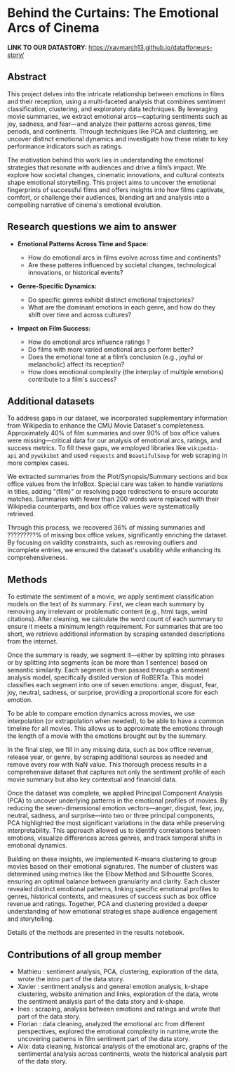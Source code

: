 # Behind the Curtains: The Emotional Arcs of Cinema 

__LINK TO OUR DATASTORY:__ https://xavmarch13.github.io/dataffoneurs-story/

## Abstract

This project delves into the intricate relationship between emotions in films and their reception, using a multi-faceted analysis that combines sentiment classification, clustering, and exploratory data techniques. By leveraging movie summaries, we extract emotional arcs—capturing sentiments such as joy, sadness, and fear—and analyze their patterns across genres, time periods, and continents. Through techniques like PCA and clustering, we uncover distinct emotional dynamics and investigate how these relate to key performance indicators such as ratings.  

The motivation behind this work lies in understanding the emotional strategies that resonate with audiences and drive a film’s impact. We explore how societal changes, cinematic innovations, and cultural contexts shape emotional storytelling. This project aims to uncover the emotional fingerprints of successful films and offers insights into how films captivate, comfort, or challenge their audiences, blending art and analysis into a compelling narrative of cinema's emotional evolution.

## Research questions we aim to answer 

- **Emotional Patterns Across Time and Space:**  
   - How do emotional arcs in films evolve across time and continents?  
   - Are these patterns influenced by societal changes, technological innovations, or historical events?  

- **Genre-Specific Dynamics:**  
   - Do specific genres exhibit distinct emotional trajectories?  
   - What are the dominant emotions in each genre, and how do they shift over time and across cultures?  

- **Impact on Film Success:**  
   - How do emotional arcs influence ratings ?  
   - Do films with more varied emotional arcs perform better?  
   - Does the emotional tone at a film’s conclusion (e.g., joyful or melancholic) affect its reception?   
   - How does emotional complexity (the interplay of multiple emotions) contribute to a film's success? 


## Additional datasets
To address gaps in our dataset, we incorporated supplementary information from Wikipedia to enhance the CMU Movie Dataset's completeness. Approximately 40% of film summaries and over 90% of box office values were missing—critical data for our analysis of emotional arcs, ratings, and success metrics. To fill these gaps, we employed libraries like `wikipedia-api` and `pywikibot` and used `requests` and `BeautifulSoup` for web scraping in more complex cases.

We extracted summaries from the Plot/Synopsis/Summary sections and box office values from the InfoBox. Special care was taken to handle variations in titles, adding "(film)" or resolving page redirections to ensure accurate matches. Summaries with fewer than 200 words were replaced with their Wikipedia counterparts, and box office values were systematically retrieved.

Through this process, we recovered 36% of missing summaries and ?????????% of missing box office values, significantly enriching the dataset. By focusing on validity constraints, such as removing outliers and incomplete entries, we ensured the dataset's usability while enhancing its comprehensiveness.

## Methods

To estimate the sentiment of a movie, we apply sentiment classification models on the text of its summary. First, we clean each summary by removing any irrelevant or problematic content (e.g., html tags, weird citations). After cleaning, we calculate the word count of each summary to ensure it meets a minimum length requirement. For summaries that are too short, we retrieve additional information by scraping extended descriptions from the internet.

Once the summary is ready, we segment it—either by splitting into phrases or by splitting into segments (can be more than 1 sentence) based on semantic similarity. Each segment is then passed through a sentiment analysis model, specifically distiled version of RoBERTa. This model classifies each segment into one of seven emotions: anger, disgust, fear, joy, neutral, sadness, or surprise, providing a proportional score for each emotion.

To be able to compare emotion dynamics across movies, we use interpolation (or extrapolation when needed), to be able to have a common timeline for all movies. This allows us to approximate the emotions through the length of a movie with the emotions brought out by the summary.

In the final step, we fill in any missing data, such as box office revenue, release year, or genre, by scraping additional sources as needed and remove every row with NaN value. This thorough process results in a comprehensive dataset that captures not only the sentiment profile of each movie summary but also key contextual and financial data.

Once the dataset was complete, we applied Principal Component Analysis (PCA) to uncover underlying patterns in the emotional profiles of movies. By reducing the seven-dimensional emotion vectors—anger, disgust, fear, joy, neutral, sadness, and surprise—into two or three principal components, PCA highlighted the most significant variations in the data while preserving interpretability. This approach allowed us to identify correlations between emotions, visualize differences across genres, and track temporal shifts in emotional dynamics.

Building on these insights, we implemented K-means clustering to group movies based on their emotional signatures. The number of clusters was determined using metrics like the Elbow Method and Silhouette Scores, ensuring an optimal balance between granularity and clarity. Each cluster revealed distinct emotional patterns, linking specific emotional profiles to genres, historical contexts, and measures of success such as box office revenue and ratings. Together, PCA and clustering provided a deeper understanding of how emotional strategies shape audience engagement and storytelling.

Details of the methods are presented in the results notebook.

## Contributions of all group member
- Mathieu : sentiment analysis, PCA, clustering, exploration of the data, wrote the intro part of the data story.
- Xavier : sentiment analysis and general emotion analysis, k-shape clustering, website animation and links, exploration of the data, wrote the sentiment analysis part of the data story and k-shape.
- Ines : scraping, analysis between emotions and ratings and wrote that part of the data story.
- Florian : data cleaning, analyzed the emotional arc from different perspectives, explored the emotional complexity in runtime,wrote the uncovering patterns in film sentiment part of the data story.
- Alix: data cleaning, historical analysis of the emotional arc, graphs of the sentimental analysis across continents, wrote the historical analysis part of the data story.




